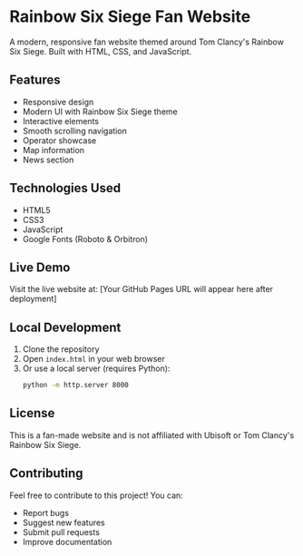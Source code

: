 # Rainbow Six Siege Fan Website

A modern, responsive fan website themed around Tom Clancy's Rainbow Six Siege. Built with HTML, CSS, and JavaScript.

## Features
- Responsive design
- Modern UI with Rainbow Six Siege theme
- Interactive elements
- Smooth scrolling navigation
- Operator showcase
- Map information
- News section

## Technologies Used
- HTML5
- CSS3
- JavaScript
- Google Fonts (Roboto & Orbitron)

## Live Demo
Visit the live website at: [Your GitHub Pages URL will appear here after deployment]

## Local Development
1. Clone the repository
2. Open `index.html` in your web browser
3. Or use a local server (requires Python):
   ```bash
   python -m http.server 8000
   ```

## License
This is a fan-made website and is not affiliated with Ubisoft or Tom Clancy's Rainbow Six Siege. 

## Contributing
Feel free to contribute to this project! You can:
- Report bugs
- Suggest new features
- Submit pull requests
- Improve documentation 